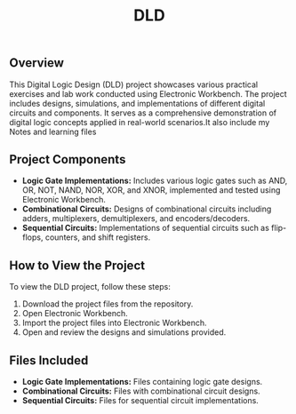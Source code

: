 <!DOCTYPE html>
<html lang="en">
<head>
    <meta charset="UTF-8">
    <meta name="viewport" content="width=device-width, initial-scale=1.0">
</head>
<body>
    <header>
        <div class="container">
            <h1>DLD </h1>
        </div>
    </header>
    <div class="container">
        <div class="content">
            <h2>Overview</h2>
            <p>
                This Digital Logic Design (DLD) project showcases various practical exercises and lab work conducted using Electronic Workbench. 
              The project includes designs, simulations, and implementations of different digital circuits and components.
              It serves as a comprehensive demonstration of digital logic concepts applied in real-world scenarios.It also include my Notes and learning files
            </p>
  <h2>Project Components</h2>
  <ul>
      <li><strong>Logic Gate Implementations:</strong> Includes various logic gates such as AND, OR, NOT, NAND, NOR, XOR, and XNOR, implemented and tested using Electronic Workbench.</li>
      <li><strong>Combinational Circuits:</strong> Designs of combinational circuits including adders, multiplexers, demultiplexers, and encoders/decoders.</li>
      <li><strong>Sequential Circuits:</strong> Implementations of sequential circuits such as flip-flops, counters, and shift registers.</li>
  </ul>

  <h2>How to View the Project</h2>
  <p>
      To view the DLD project, follow these steps:
  </p>
  <ol>
      <li>Download the project files from the repository.</li>
      <li>Open Electronic Workbench.</li>
      <li>Import the project files into Electronic Workbench.</li>
      <li>Open and review the designs and simulations provided.</li>
  </ol>

  <h2>Files Included</h2>
  <ul>
      <li><strong>Logic Gate Implementations:</strong> Files containing logic gate designs.</li>
      <li><strong>Combinational Circuits:</strong> Files with combinational circuit designs.</li>
      <li><strong>Sequential Circuits:</strong> Files for sequential circuit implementations.</li>
        </ul>
</div>
</div>
</body>
</html>

